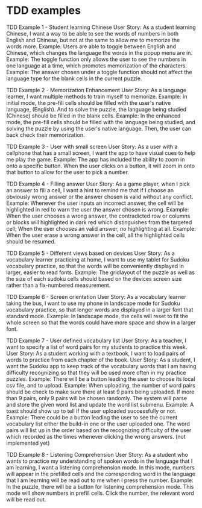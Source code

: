 TDD examples
================

TDD Example 1 - Student learning Chinese
User Story: As a student learning Chinese, I want a way to be able to see the words of numbers in both English and Chinese, but not at the same to allow me to memorize the words more.
Example: Users are able to toggle between English and Chinese, which changes the language the words in the popup menu are in.
Example: The toggle function only allows the user to see the numbers in one language at a time, which promotes memorization of the characters.
Example: The answer chosen under a toggle function should not affect the language type for the blank cells in the current puzzle.

TDD Example 2 - Memorization Enhancement
User Story: As a language learner, I want multiple methods to train myself to memorize.
Example: In initial mode, the pre-fill cells should be filled with the user's native language, (English). And to solve the puzzle, the language being studied (Chinese) should be filled in the blank cells.
Example: In the enhanced mode, the pre-fill cells should be filled with the language being studied, and solving the puzzle by using the user's native language. Then, the user can back check their memorization.

TDD Example 3 - User with small screen
User Story: As a user with a cellphone that has a small screen, I want the app to have visual cues to help me play the game.
Example: The app has included the ability to zoom in onto a specific button. When the user clicks on a button, it will zoom in onto that button to allow for the user to pick a number.

TDD Example 4 - Filling answer
User Story: As a game player, when I pick an answer to fill a cell, I want a hint to remind me that if I choose an obviously wrong answer or the answer chosen is valid without any conflict.  Example: Whenever the user inputs an incorrect answer, the cell will be highlighted in red to warn the user the answer chosen is wrong.
Example: When the user chooses a wrong answer, the contradicted row or columns or blocks will highlighted in dark red which distinguishes from the targeted cell; When the user chooses an valid answer, no highlighting at all.
Example: When the user erase a wrong answer in the cell, all the highlighted cells should be resumed.

TDD Example 5 - Different views based on devices
User Story: As a vocabulary learner practicing at home, I want to use my tablet for Sudoku vocabulary practice, so that the words will be conveniently displayed in larger, easier to read fonts.
Example: The gridlayout of the puzzle as well as the size of each sudoku cells should based on the devices screen size rather than a fix-numbered measurement.

TDD Example 6 - Screen orientation
User Story: As a vocabulary learner taking the bus, I want to use my phone in landscape mode for Sudoku vocabulary practice, so that longer words are displayed in a larger font that standard mode.
Example: In landscape mode, the cells will reset to fit the whole screen so that the words could have more space and show in a larger font.

TDD Example 7 - User defined vocabulary list
User Story: As a teacher, I want to specify a list of word pairs for my students to practice this week.
User Story: As a student working with a textbook, I want to load pairs of words to practice from each chapter of the book.
User Story: As a student, I want the Sudoku app to keep track of the vocabulary words that I am having difficulty recognizing so that they will be used more often in my practice puzzles.
Example: There will be a button leading the user to choose its local csv file, and to upload.
Example: When uploading, the number of word pairs should be check to make sure there at least 9 pairs being uploaded. If more than 9 pairs, only 9 pairs will be chosen randomly. The system will parse and store the given word list and update the word list submenu.
Example: A toast should show up to tell if the user uploaded successfully or not.
Example: There could be a button leading the user to see the current vocabulary list either the build-in one or the user uploaded one. The word pairs will list up in the order based on the recognizing difficulty of the user which recorded as the times whenever clicking the wrong answers. (not implemented yet)

TDD Example 8 - Listening Comprehension
User Story: As a student who wants to practice my understanding of spoken words in the language that I am learning, I want a listening comprehension mode. In this mode, numbers will appear in the prefilled cells and the corresponding word in the language that I am learning will be read out to me when I press the number.
Example: In the puzzle, there will be a button for listening comprehension mode. This mode will show numbers in prefill cells. Click the number, the relevant word will be read out.

